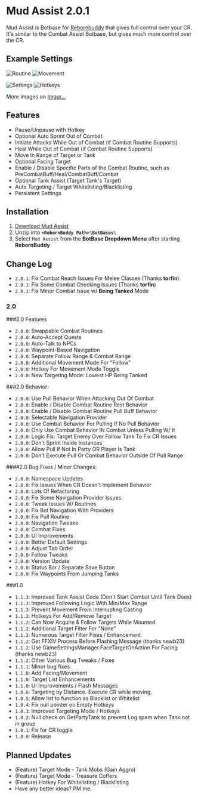 # Mud Assist 2.0.1
Mud Assist is Botbase for [Rebornbuddy](http://rebornbuddy.com) that gives full control over your CR.
It's similar to the Combat Assist Botbase, but gives much more control over the CR.

## Example Settings
![Routine](http://i.imgur.com/QHOMuH7.png)
![Movement](http://i.imgur.com/M0EIGGS.png)

![Settings](http://i.imgur.com/AY5vjVx.png)
![Hotkeys](http://i.imgur.com/myAQVXi.png)

More images on [Imgur...](http://imgur.com/a/23tjd#0)

## Features
- Pause/Unpause with Hotkey
- Optional Auto Sprint Out of Combat
- Initiate Attacks While Out of Combat (if Combat Routine Supports)
- Heal While Out of Combat (if Combat Routine Supports)
- Move In Range of Target or Tank
- Optional Facing Target
- Enable / Disable Specific Parts of the Combat Routine, such as PreCombatBuff/Heal/CombatBuff/Combat
- Optional Tank Assist (Target Tank's Target)
- Auto Targeting / Target Whitelisting/Blacklisting
- Persistent Settings

## Installation
1. [Download Mud Assist](https://github.com/mudbuddy/mud/archive/master.zip)
2. Unzip into **`<RebornBuddy Path>\BotBases\`**
3. Select `Mud Assist` from the **BotBase Dropdown Menu** after starting **RebornBuddy**

## Change Log

- `2.0.1`: Fix Combat Reach Issues For Melee Classes (Thanks **torfin**)
- `2.0.1`: Fix Some Combat Checking Issues (Thanks **torfin**)
- `2.0.1`: Fix Minor Combat Issue w/ **Being Tanked** Mode

### 2.0

###2.0 Features
- `2.0.0`: Swappable Combat Routines
- `2.0.0`: Auto-Accept Quests
- `2.0.0`: Auto-Talk to NPCs
- `2.0.0`: Waypoint-Based Navigation
- `2.0.0`: Separate Follow Range & Combat Range
- `2.0.0`: Additional Movement Mode For "Follow"
- `2.0.0`: Hotkey For Movement Mode Toggle
- `2.0.0`: New Targeting Mode: Lowest HP Being Tanked

###2.0 Behavior:
- `2.0.0`: Use Pull Behavior When Attacking Out Of Combat
- `2.0.0`: Enable / Disable Combat Routine Rest Behavior
- `2.0.0`: Enable / Disable Combat Routine Pull Buff Behavior
- `2.0.0`: Selectable Navigation Provider
- `2.0.0`: Use Combat Behavior For Pulling If No Pull Behavior
- `2.0.0`: Only Use Combat Behavior IN Combat Unless Pulling W/ It
- `2.0.0`: Logic Fix: Target Enemy Over Follow Tank To Fix CR Issues
- `2.0.0`: Don't Sprint Inside Instances
- `2.0.0`: Allow Pull If Not In Party OR Player Is Tank
- `2.0.0`: Don't Execute Pull Or Combat Behavior Outside Of Pull Range

####2.0 Bug Fixes / Minor Changes:
- `2.0.0`: Namespace Updates
- `2.0.0`: Fix Issues When CR Doesn't Implement Behavior
- `2.0.0`: Lots Of Refactoring
- `2.0.0`: Fix Some Navigation Provider Issues
- `2.0.0`: Tweak Issues W/ Routines
- `2.0.0`: Fix Bot Navigation With Providers
- `2.0.0`: Fix Pull Routine
- `2.0.0`: Navigation Tweaks
- `2.0.0`: Combat Fixes
- `2.0.0`: UI Improvements
- `2.0.0`: Better Default Settings
- `2.0.0`: Adjust Tab Order
- `2.0.0`: Follow Tweaks
- `2.0.0`: Version Update
- `2.0.0`: Status Bar / Separate Save Button
- `2.0.0`: Fix Waypoints From Jumping Tanks

###1.0
- `1.1.3`: Improved Tank Assist Code (Don't Start Combat Until Tank Does)
- `1.1.3`: Improved Following Logic With Min/Max Range
- `1.1.3`: Prevent Movement From Interrupting Casting
- `1.1.2`: Hotkeys For Add/Remove Target
- `1.1.2`: Can Now Acquire & Follow Targets While Mounted
- `1.1.2`: Additional Target Filter For "None"
- `1.1.2`: Numerous Target Filter Fixes / Enhancement
- `1.1.2`: Get FFXIV Process Before Flashing Message (thanks newb23)
- `1.1.2`: Use GameSettingsManager.FaceTargetOnAction For Facing (thanks newb23)
- `1.1.2`: Other Various Bug Tweaks / Fixes
- `1.1.1`: Minor bug fixes
- `1.1.0`: Add Facing/Movement
- `1.1.0`: Target List Enhancements
- `1.1.0`: UI Improvements / Flash Messages
- `1.0.6`: Targeting by Distance. Execute CR while moving.
- `1.0.5`: Allow list to function as Blacklist or Whitelist
- `1.0.4`: Fix null pointer on Empty Hotkeys
- `1.0.3`: Improved Targeting Mode / Hotkeys
- `1.0.2`: Null check on GetPartyTank to prevent Log spam when Tank not in group
- `1.0.1`: Fix for CR toggle
- `1.0.0`: Release

## Planned Updates
- (Feature) Target Mode - Tank Mobs (Gain Aggro)
- (Feature) Target Mode - Treasure Coffers
- (Feature) Hotkey For Whitelisting / Blacklisting
- Have any better ideas? PM me.
